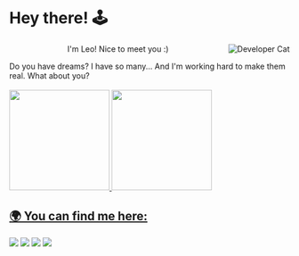 <h1> Hey there! 🕹️ </h1>

<div  style="text-align:center"> 
  <p>I'm Leo! Nice to meet you :)
  <img align="right" src="https://c.tenor.com/ogsH7Ailje8AAAAM/cat-funny-cat.gif" alt="Developer Cat">
</div>

<div>
  Do you have dreams? I have so many... And I'm working hard to make them real. 
  What about you?
</div>

<br>

<div>
  <a href="https://github.com/leozabotto">
  <img height="180em" src="https://github-readme-stats.vercel.app/api/top-langs/?username=leozabotto&layout=compact&langs_count=7&theme=dracula"/>
  <img height="180em" src="https://github-readme-stats.vercel.app/api?username=leozabotto&show_icons=true&theme=dracula&include_all_commits=true&count_private=true"/>
</div>

<h2> 🌍 You can find me here: </h2>

<div>
  <a href="https://www.youtube.com/channel/UCFNiPy2sfkgezAasMJYejHw" target="_blank"><img src="https://img.shields.io/badge/YouTube-FF0000?style=for-the-badge&logo=youtube&logoColor=white" target="_blank"></a>
  <!--<a href="https://instagram.com/" target="_blank"><img src="https://img.shields.io/badge/-Instagram-%23E4405F?style=for-the-badge&logo=instagram&logoColor=white" target="_blank"></a>-->
  <a href="https://www.twitch.tv/leozl15" target="_blank"><img src="https://img.shields.io/badge/Twitch-9146FF?style=for-the-badge&logo=twitch&logoColor=white" target="_blank"></a>
  <a href = "mailto:leozabotto02@gmail.com"><img src="https://img.shields.io/badge/Gmail-D14836?style=for-the-badge&logo=gmail&logoColor=white" target="_blank"></a>
  <a href="https://www.linkedin.com/in/leozabotto" target="_blank"><img src="https://img.shields.io/badge/-LinkedIn-%230077B5?style=for-the-badge&logo=linkedin&logoColor=white" target="_blank"></a>   
</div>
